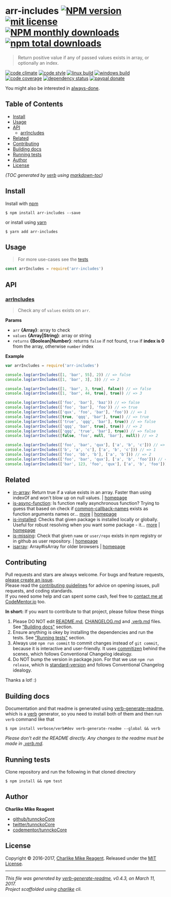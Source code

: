 # arr-includes [![NPM version](https://img.shields.io/npm/v/arr-includes.svg?style=flat)](https://www.npmjs.com/package/arr-includes) [![mit license][license-img]][license-url] [![NPM monthly downloads](https://img.shields.io/npm/dm/arr-includes.svg?style=flat)](https://npmjs.org/package/arr-includes) [![npm total downloads][downloads-img]][downloads-url]

> Return positive value if any of passed values exists in array, or optionally an index.

[![code climate][codeclimate-img]][codeclimate-url] 
[![code style][standard-img]][standard-url] 
[![linux build][travis-img]][travis-url] 
[![windows build][appveyor-img]][appveyor-url] 
[![code coverage][coverage-img]][coverage-url] 
[![dependency status][david-img]][david-url]
[![paypal donate][paypalme-img]][paypalme-url] 

You might also be interested in [always-done](https://github.com/hybridables/always-done#readme).

## Table of Contents
- [Install](#install)
- [Usage](#usage)
- [API](#api)
  * [arrIncludes](#arrincludes)
- [Related](#related)
- [Contributing](#contributing)
- [Building docs](#building-docs)
- [Running tests](#running-tests)
- [Author](#author)
- [License](#license)

_(TOC generated by [verb](https://github.com/verbose/verb) using [markdown-toc](https://github.com/jonschlinkert/markdown-toc))_

## Install
Install with [npm](https://www.npmjs.com/)

```
$ npm install arr-includes --save
```

or install using [yarn](https://yarnpkg.com)

```
$ yarn add arr-includes
```

## Usage
> For more use-cases see the [tests](test.js)

```js
const arrIncludes = require('arr-includes')
```

## API

### [arrIncludes](index.js#L49)
> Check any of `values` exists on `arr`.

**Params**

* `arr` **{Array}**: array to check    
* `values` **{Array|String}**: array or string    
* `returns` **{Boolean|Number}**: returns `false` if not found, `true` if **index is 0** from the array, otherwise `number` index  

**Example**

```js
var arrIncludes = require('arr-includes')

console.log(arrIncludes([1, 'bar', 55], 2)) // => false
console.log(arrIncludes([1, 'bar', 3], 3)) // => 2

console.log(arrIncludes([1, 'bar', 3, true], false)) // => false
console.log(arrIncludes([1, 'bar', 44, true], true)) // => 3

console.log(arrIncludes(['foo', 'bar'], 'baz')) // => false
console.log(arrIncludes(['foo', 'bar'], 'foo')) // => true
console.log(arrIncludes(['qux', 'foo', 'bar'], 'foo')) // => 1
console.log(arrIncludes([true, 'qqq', 'bar'], true)) // => true
console.log(arrIncludes(['true', 'qqq', 'bar'], true)) // => false
console.log(arrIncludes(['qqq', 'bar', true], true)) // => 2
console.log(arrIncludes(['qqq', 'true', 'bar'], true)) // => false
console.log(arrIncludes([false, 'foo', null, 'bar'], null)) // => 2

console.log(arrIncludes(['foo', 'bar', 'qux'], ['a', 'b', 'c'])) // => false
console.log(arrIncludes(['b', 'a', 'c'], ['a', 'b', 'c'])) // => 1
console.log(arrIncludes(['foo', 'bb', 'b'], ['a', 'b'])) // => 2
console.log(arrIncludes(['foo', 'bar', 'qux'], ['a', 'b', 'foo'])) // => true
console.log(arrIncludes(['bar', 123, 'foo', 'qux'], ['a', 'b', 'foo'])) // => 2
```

## Related
- [in-array](https://www.npmjs.com/package/in-array): Return true if a value exists in an array. Faster than using indexOf and won't blow up on null values. | [homepage](https://github.com/jonschlinkert/in-array "Return true if a value exists in an array. Faster than using indexOf and won't blow up on null values.")
- [is-async-function](https://www.npmjs.com/package/is-async-function): Is function really asynchronous function? Trying to guess that based on check if [common-callback-names][] exists as function arguments names or… [more](https://github.com/tunnckocore/is-async-function#readme) | [homepage](https://github.com/tunnckocore/is-async-function#readme "Is function really asynchronous function? Trying to guess that based on check if [common-callback-names][] exists as function arguments names or you can pass your custom.")
- [is-installed](https://www.npmjs.com/package/is-installed): Checks that given package is installed locally or globally. Useful for robust resolving when you want some package - it… [more](https://github.com/tunnckocore/is-installed#readme) | [homepage](https://github.com/tunnckocore/is-installed#readme "Checks that given package is installed locally or globally. Useful for robust resolving when you want some package - it will check first if it exists locally, then if it exists globally")
- [is-missing](https://www.npmjs.com/package/is-missing): Check that given `name` or `user/repo` exists in npm registry or in github as user repository. | [homepage](https://github.com/tunnckocore/is-missing#readme "Check that given `name` or `user/repo` exists in npm registry or in github as user repository.")
- [isarray](https://www.npmjs.com/package/isarray): Array#isArray for older browsers | [homepage](https://github.com/juliangruber/isarray "Array#isArray for older browsers")

## Contributing
Pull requests and stars are always welcome. For bugs and feature requests, [please create an issue](https://github.com/tunnckoCore/arr-includes/issues/new).  
Please read the [contributing guidelines](CONTRIBUTING.md) for advice on opening issues, pull requests, and coding standards.  
If you need some help and can spent some cash, feel free to [contact me at CodeMentor.io](https://www.codementor.io/tunnckocore?utm_source=github&utm_medium=button&utm_term=tunnckocore&utm_campaign=github) too.

**In short:** If you want to contribute to that project, please follow these things

1. Please DO NOT edit [README.md](README.md), [CHANGELOG.md](CHANGELOG.md) and [.verb.md](.verb.md) files. See ["Building docs"](#building-docs) section.
2. Ensure anything is okey by installing the dependencies and run the tests. See ["Running tests"](#running-tests) section.
3. Always use `npm run commit` to commit changes instead of `git commit`, because it is interactive and user-friendly. It uses [commitizen][] behind the scenes, which follows Conventional Changelog idealogy.
4. Do NOT bump the version in package.json. For that we use `npm run release`, which is [standard-version][] and follows Conventional Changelog idealogy.

Thanks a lot! :)

## Building docs
Documentation and that readme is generated using [verb-generate-readme][], which is a [verb][] generator, so you need to install both of them and then run `verb` command like that

```
$ npm install verbose/verb#dev verb-generate-readme --global && verb
```

_Please don't edit the README directly. Any changes to the readme must be made in [.verb.md](.verb.md)._

## Running tests
Clone repository and run the following in that cloned directory

```
$ npm install && npm test
```

## Author
**Charlike Mike Reagent**

+ [github/tunnckoCore](https://github.com/tunnckoCore)
+ [twitter/tunnckoCore](https://twitter.com/tunnckoCore)
+ [codementor/tunnckoCore](https://codementor.io/tunnckoCore)

## License
Copyright © 2016-2017, [Charlike Mike Reagent](https://i.am.charlike.online). Released under the [MIT License](LICENSE).

***

_This file was generated by [verb-generate-readme](https://github.com/verbose/verb-generate-readme), v0.4.3, on March 11, 2017._  
_Project scaffolded using [charlike][] cli._

[license-url]: https://www.npmjs.com/package/arr-includes
[license-img]: https://img.shields.io/npm/l/arr-includes.svg

[downloads-url]: https://www.npmjs.com/package/arr-includes
[downloads-img]: https://img.shields.io/npm/dt/arr-includes.svg

[codeclimate-url]: https://codeclimate.com/github/tunnckoCore/arr-includes
[codeclimate-img]: https://img.shields.io/codeclimate/github/tunnckoCore/arr-includes.svg

[travis-url]: https://travis-ci.org/tunnckoCore/arr-includes
[travis-img]: https://img.shields.io/travis/tunnckoCore/arr-includes/master.svg?label=linux

[appveyor-url]: https://ci.appveyor.com/project/tunnckoCore/arr-includes
[appveyor-img]: https://img.shields.io/appveyor/ci/tunnckoCore/arr-includes/master.svg?label=windows

[coverage-url]: https://codecov.io/gh/tunnckoCore/arr-includes
[coverage-img]: https://img.shields.io/codecov/c/github/tunnckoCore/arr-includes/master.svg

[david-url]: https://david-dm.org/tunnckoCore/arr-includes
[david-img]: https://img.shields.io/david/tunnckoCore/arr-includes.svg

[standard-url]: https://github.com/feross/standard
[standard-img]: https://img.shields.io/badge/code%20style-standard-brightgreen.svg

[paypalme-url]: https://www.paypal.me/tunnckoCore
[paypalme-img]: https://img.shields.io/badge/paypal-donate-brightgreen.svg

[charlike]: https://github.com/tunnckocore/charlike
[commitizen]: https://github.com/commitizen/cz-cli
[common-callback-names]: https://github.com/tunnckocore/common-callback-names
[standard-version]: https://github.com/conventional-changelog/standard-version
[verb-generate-readme]: https://github.com/verbose/verb-generate-readme
[verb]: https://github.com/verbose/verb